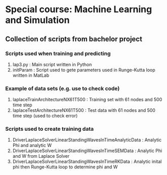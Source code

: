 # Special course: Machine Learning and Simulation

## Collection of scripts from bachelor project 
### Scripts used when training and predicting
1) lap3.py    : Main script written in Python
2) initParam  : Script used to gete parameters used in Runge-Kutta loop written in MatLab

### Example of data sets (e.g. use to check code)
1) laplaceTrainArchitectureNX61T500   : Training set with 61 nodes and 500 time step
2) laplaceTestArchitectureNX61T500    : Test data with 61 nodes and 500 time step (used to check error)

### Scripts used to create training data
1) DriverLaplaceSolverLinearStandingWavesInTimeAnalyticData   : Analytic Phi and analytic W
2) DriverLaplaceSolverLinearStandingWavesInTimeSEMData        : Analytic Phi and W from Laplace Solver
3) DriverLaplaceSolverLinearStandingWavesInTimeRKData         : Analytic inital phi then Runge-Kutta loop to determine phi and W 
